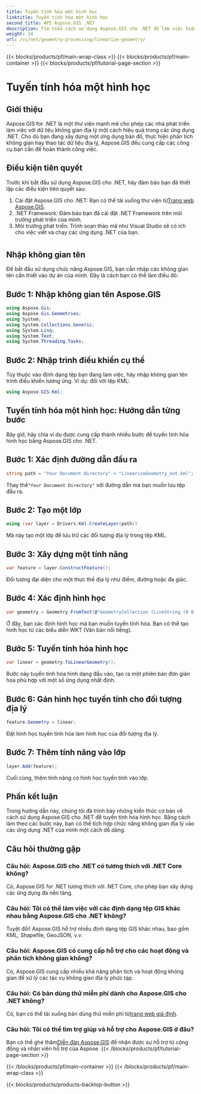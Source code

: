 ```yaml
---
title: Tuyến tính hóa một hình học
linktitle: Tuyến tính hóa một hình học
second_title: API Aspose.GIS .NET
description: Tìm hiểu cách sử dụng Aspose.GIS cho .NET để làm việc hiệu quả với dữ liệu không gian địa lý, thực hiện phân tích không gian và thao tác địa lý trong các ứng dụng .NET của bạn.
weight: 14
url: /vi/net/geometry-processing/linearize-geometry/
---
```


{{< blocks/products/pf/main-wrap-class >}}
{{< blocks/products/pf/main-container >}}
{{< blocks/products/pf/tutorial-page-section >}}

# Tuyến tính hóa một hình học

## Giới thiệu
Aspose.GIS for .NET là một thư viện mạnh mẽ cho phép các nhà phát triển làm việc với dữ liệu không gian địa lý một cách hiệu quả trong các ứng dụng .NET. Cho dù bạn đang xây dựng một ứng dụng bản đồ, thực hiện phân tích không gian hay thao tác dữ liệu địa lý, Aspose.GIS đều cung cấp các công cụ bạn cần để hoàn thành công việc.
## Điều kiện tiên quyết
Trước khi bắt đầu sử dụng Aspose.GIS cho .NET, hãy đảm bảo bạn đã thiết lập các điều kiện tiên quyết sau:
1. Cài đặt Aspose.GIS cho .NET: Bạn có thể tải xuống thư viện từ[Trang web Aspose.GIS](https://releases.aspose.com/gis/net/).
2. .NET Framework: Đảm bảo bạn đã cài đặt .NET Framework trên môi trường phát triển của mình.
3. Môi trường phát triển: Trình soạn thảo mã như Visual Studio sẽ có ích cho việc viết và chạy các ứng dụng .NET của bạn.
#
## Nhập không gian tên
Để bắt đầu sử dụng chức năng Aspose.GIS, bạn cần nhập các không gian tên cần thiết vào dự án của mình. Đây là cách bạn có thể làm điều đó:
## Bước 1: Nhập không gian tên Aspose.GIS
```csharp
using Aspose.Gis;
using Aspose.Gis.Geometries;
using System;
using System.Collections.Generic;
using System.Linq;
using System.Text;
using System.Threading.Tasks;
```
## Bước 2: Nhập trình điều khiển cụ thể
Tùy thuộc vào định dạng tệp bạn đang làm việc, hãy nhập không gian tên trình điều khiển tương ứng. Ví dụ: đối với tệp KML:
```csharp
using Aspose.GIS.Kml;
```
## Tuyến tính hóa một hình học: Hướng dẫn từng bước
Bây giờ, hãy chia ví dụ được cung cấp thành nhiều bước để tuyến tính hóa hình học bằng Aspose.GIS cho .NET.
## Bước 1: Xác định đường dẫn đầu ra
```csharp
string path = "Your Document Directory" + "LinearizeGeometry_out.kml";
```
 Thay thế`"Your Document Directory"` với đường dẫn mà bạn muốn lưu tệp đầu ra.
## Bước 2: Tạo một lớp
```csharp
using (var layer = Drivers.Kml.CreateLayer(path))
```
Mã này tạo một lớp để lưu trữ các đối tượng địa lý trong tệp KML.
## Bước 3: Xây dựng một tính năng
```csharp
var feature = layer.ConstructFeature();
```
Đối tượng đại diện cho một thực thể địa lý như điểm, đường hoặc đa giác.
## Bước 4: Xác định hình học
```csharp
var geometry = Geometry.FromText(@"GeometryCollection (LineString (0 0, 1 1, 2 0),CompoundCurve ((4 0, 5 1), CircularString (5 1, 6 2, 7 1)))");
```
Ở đây, bạn xác định hình học mà bạn muốn tuyến tính hóa. Bạn có thể tạo hình học từ các biểu diễn WKT (Văn bản nổi tiếng).
## Bước 5: Tuyến tính hóa hình học
```csharp
var linear = geometry.ToLinearGeometry();
```
Bước này tuyến tính hóa hình dạng đầu vào, tạo ra một phiên bản đơn giản hóa phù hợp với một số ứng dụng nhất định.
## Bước 6: Gán hình học tuyến tính cho đối tượng địa lý
```csharp
feature.Geometry = linear;
```
Đặt hình học tuyến tính hóa làm hình học của đối tượng địa lý.
## Bước 7: Thêm tính năng vào lớp
```csharp
layer.Add(feature);
```
Cuối cùng, thêm tính năng có hình học tuyến tính vào lớp.

## Phần kết luận
Trong hướng dẫn này, chúng tôi đã trình bày những kiến thức cơ bản về cách sử dụng Aspose.GIS cho .NET để tuyến tính hóa hình học. Bằng cách làm theo các bước này, bạn có thể tích hợp chức năng không gian địa lý vào các ứng dụng .NET của mình một cách dễ dàng.
## Câu hỏi thường gặp
### Câu hỏi: Aspose.GIS cho .NET có tương thích với .NET Core không?
Có, Aspose.GIS for .NET tương thích với .NET Core, cho phép bạn xây dựng các ứng dụng đa nền tảng.
### Câu hỏi: Tôi có thể làm việc với các định dạng tệp GIS khác nhau bằng Aspose.GIS cho .NET không?
Tuyệt đối! Aspose.GIS hỗ trợ nhiều định dạng tệp GIS khác nhau, bao gồm KML, Shapefile, GeoJSON, v.v.
### Câu hỏi: Aspose.GIS có cung cấp hỗ trợ cho các hoạt động và phân tích không gian không?
Có, Aspose.GIS cung cấp nhiều khả năng phân tích và hoạt động không gian để xử lý các tác vụ không gian địa lý phức tạp.
### Câu hỏi: Có bản dùng thử miễn phí dành cho Aspose.GIS cho .NET không?
 Có, bạn có thể tải xuống bản dùng thử miễn phí từ[trang web giả định](https://releases.aspose.com/).
### Câu hỏi: Tôi có thể tìm trợ giúp và hỗ trợ cho Aspose.GIS ở đâu?
 Bạn có thể ghé thăm[Diễn đàn Aspose.GIS](https://forum.aspose.com/c/gis/33) để nhận được sự hỗ trợ từ cộng đồng và nhân viên hỗ trợ của Aspose.
{{< /blocks/products/pf/tutorial-page-section >}}

{{< /blocks/products/pf/main-container >}}
{{< /blocks/products/pf/main-wrap-class >}}

{{< blocks/products/products-backtop-button >}}
